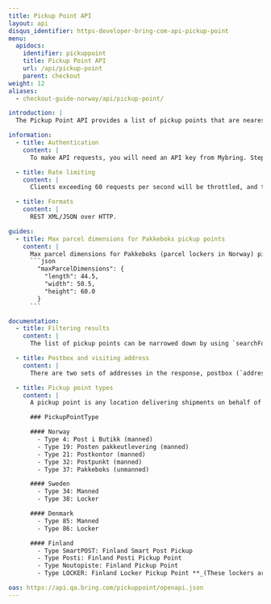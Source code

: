```yaml
---
title: Pickup Point API
layout: api
disqus_identifier: https-developer-bring-com-api-pickup-point
menu:
  apidocs:
    identifier: pickuppoint
    title: Pickup Point API
    url: /api/pickup-point
    parent: checkout
weight: 12
aliases:
  - checkout-guide-norway/api/pickup-point/

introduction: |
  The Pickup Point API provides a list of pickup points that are nearest to a given location, in order for end customers to choose their preferred pickup point in your checkout. The API supports both manned pickup points and parcel lockers in Norway, Sweden, Denmark and Finland. Pickup points are sorted by driving time by car (source: Google). When driving times are unavailable (e.g. due to separation by sea), they are sorted by aerial distance. For precise results, we strongly recommend to use the end customer’s complete address (not only their postal code) when using the API.

information:
  - title: Authentication
    content: |
      To make API requests, you will need an API key from Mybring. Steps for getting a key and description of headers can be found on the general API [Getting Started / Authentication](/api/#authentication) page.

  - title: Rate limiting
    content: |
      Clients exceeding 60 requests per second will be throttled, and the response will contain http status code 429. If you have a use case requiring rates above the limit, please contact developer-booking@bring.com for assistance.

  - title: Formats
    content: |
      REST XML/JSON over HTTP.

guides:
  - title: Max parcel dimensions for Pakkeboks pickup points
    content: |
      Max parcel dimensions for Pakkeboks (parcel lockers in Norway) pickup points can now be used to filter out pickup points based on parcel size on the client side, and thus preventing failed bookings during checkout. JSON field:
      ```json
        "maxParcelDimensions": {
          "length": 44.5,
          "width": 50.5,
          "height": 60.0
        }
      ```

documentation:
  - title: Filtering results
    content: |
      The list of pickup points can be narrowed down by using `searchForText=<texts>`, where the pickup points will have at least a partial match with the search string given in `<texts>`. This can be the name of the pickup point, its address, city, county, municipality or location. See the examples for more information.

  - title: Postbox and visiting address
    content: |
      There are two sets of addresses in the response, postbox (`address` and `postalCode`) and visiting address (`visitingAddress` and `visitingPostalCode`). Postbox address is required to get a package produced correctly, use this AS RECIPIENT address on label. Visiting address is more appropriate for user interface (Street address of the PIB).

  - title: Pickup point types
    content: |
      A pickup point is any location delivering shipments on behalf of Bring and Posten, such as post offices, selected grocery stores, lockers.

      ### PickupPointType

      #### Norway
        - Type 4: Post i Butikk (manned)
        - Type 19: Posten pakkeutlevering (manned)
        - Type 21: Postkontor (manned)
        - Type 32: Postpunkt (manned)
        - Type 37: Pakkeboks (unmanned)

      #### Sweden
        - Type 34: Manned
        - Type 38: Locker

      #### Denmark
        - Type 85: Manned
        - Type 86: Locker

      #### Finland
        - Type SmartPOST: Finland Smart Post Pickup
        - Type Posti: Finland Posti Pickup Point
        - Type Noutopiste: Finland Pickup Point
        - Type LOCKER: Finland Locker Pickup Point **_(These lockers are placed inside buildings only accessible to the residents and workers in the building)_**

oas: https://api.qa.bring.com/pickuppoint/openapi.json
---
```


